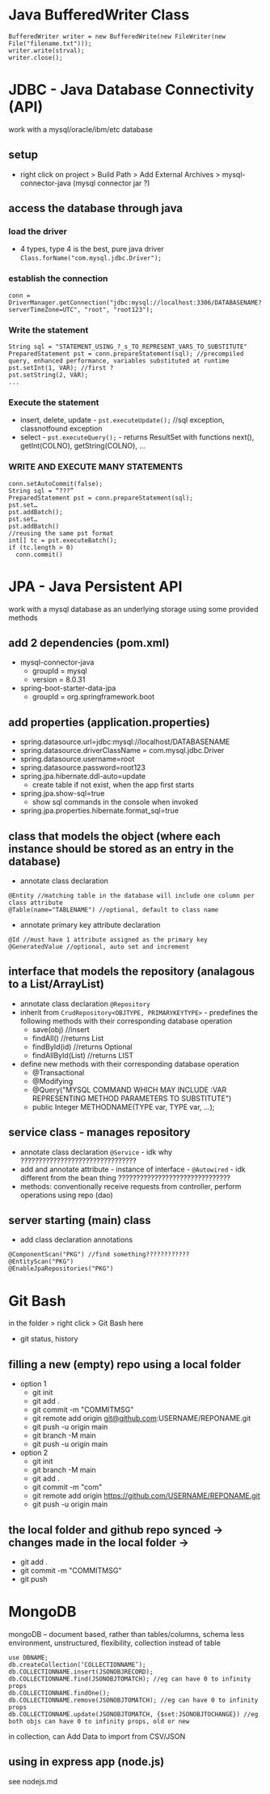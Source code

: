 # Java BufferedWriter Class
```
BufferedWriter writer = new BufferedWrite(new FileWriter(new File("filename.txt")));
writer.write(strval);
writer.close();
```
# JDBC - Java Database Connectivity (API)
work with a mysql/oracle/ibm/etc database
## setup
 * right click on project > Build Path > Add External Archives > mysql-connector-java (mysql connector jar ?)
 ## access the database through java
 ### load the driver
 * 4 types, type 4 is the best, pure java driver
`Class.forName("com.mysql.jdbc.Driver");`
### establish the connection
`conn = DriverManager.getConnection("jdbc:mysql://localhost:3306/DATABASENAME?serverTimeZone=UTC", "root", "root123");`
### Write the statement
```
String sql = "STATEMENT_USING_?_s_TO_REPRESENT_VARS_TO_SUBSTITUTE"
PreparedStatement pst = conn.prepareStatement(sql); //precompiled query, enhanced performance, variables substituted at runtime
pst.setInt(1, VAR); //first ?
pst.setString(2, VAR);
...
```
### Execute the statement
* insert, delete, update - `pst.executeUpdate();` //sql exception, classnotfound exception
* select - `pst.executeQuery();` - returns ResultSet with functions next(), getInt(COLNO), getString(COLNO), ...
### WRITE AND EXECUTE MANY STATEMENTS
```
conn.setAutoCommit(false);
String sql = “???”
PreparedStatement pst = conn.prepareStatement(sql);
pst.set…
pst.addBatch();
pst.set…
pst.addBatch()
//reusing the same pst format
int[] tc = pst.executeBatch();
if (tc.length > 0)
  conn.commit()
```

# JPA - Java Persistent API
work with a mysql database as an underlying storage using some provided methods
## add 2 dependencies (pom.xml)
* mysql-connector-java
  * groupId = mysql
  * version = 8.0.31
* spring-boot-starter-data-jpa
  * groupId = org.springframework.boot
## add properties (application.properties)
* spring.datasource.url=jdbc:mysql://localhost/DATABASENAME
* spring.datasource.driverClassName = com.mysql.jdbc.Driver
* spring.datasource.username=root
* spring.datasource.password=root123
* spring.jpa.hibernate.ddl-auto=update
  * create table if not exist, when the app first starts
* spring.jpa.show-sql=true
  * show sql commands in the console when invoked
* spring.jpa.properties.hibernate.format_sql=true
## class that models the object (where each instance should be stored as an entry in the database)
* annotate class declaration
```
@Entity //matching table in the database will include one column per class attribute
@Table(name="TABLENAME") //optional, default to class name
```
* annotate primary key attribute declaration
```
@Id //must have 1 attribute assigned as the primary key
@GeneratedValue //optional, auto set and increment
```
## interface that models the repository (analagous to a List/ArrayList)
* annotate class declaration `@Repository`
* inherit from `CrudRepository<OBJTYPE, PRIMARYKEYTYPE>` - predefines the following methods with their corresponding database operation
  * save(obj) //insert
  * findAll() //returns List<OBJTYPE>
  * findById(id) //returns Optional<OBJTYPE>
  * findAllById(List<PRIMARYKEYTYPE>) //returns LIST<OBJTYPE>
* define new methods with their corresponding database operation
  * @Transactional
  * @Modifying
  * @Query("MYSQL COMMAND WHICH MAY INCLUDE :VAR REPRESENTING METHOD PARAMETERS TO SUBSTITUTE")
  * public Integer METHODNAME(TYPE var, TYPE var, ...);
## service class - manages repository
* annotate class declaration `@Service` - idk why ????????????????????????????????
* add and annotate attribute - instance of interface - `@Autowired` - idk different from the bean thing ???????????????????????????????
* methods: conventionally receive requests from controller, perform operations using repo (dao)
## server starting (main) class
* add class declaration annotations
```
@ComponentScan("PKG") //find something????????????
@EntityScan("PKG")
@EnableJpaRepositories("PKG")
```
# Git Bash
in the folder > right click > Git Bash here
* git status, history
## filling a new (empty) repo using a local folder
* option 1
  * git init
  * git add .
  * git commit -m "COMMITMSG"
  * git remote add origin git@github.com:USERNAME/REPONAME.git
  * git push -u origin main
  * git branch -M main
  * git push -u origin main
* option 2
  * git init
  * git branch -M main
  * git add .
  * git commit -m "com"
  * git remote add origin https://github.com/USERNAME/REPONAME.git
  * git push -u origin main
## the local folder and github repo synced -> changes made in the local folder ->
* git add .
* git commit -m "COMMITMSG"
* git push

# MongoDB
mongoDB – document based, rather than tables/columns, schema less environment, unstructured, flexibility,
collection instead of table
```
use DBNAME;
db.createCollection(‘COLLECTIONNAME’);
db.COLLECTIONNAME.insert(JSONOBJRECORD);
db.COLLECTIONNAME.find(JSONOBJTOMATCH); //eg can have 0 to infinity props
db.COLLECTIONNAME.findOne();
db.COLLECTIONNAME.remove(JSONOBJTOMATCH); //eg can have 0 to infinity props
db.COLLECTIONNAME.update(JSONOBJTOMATCH, {$set:JSONOBJTOCHANGE}) //eg both objs can have 0 to infinity props, old or new
```
in collection, can Add Data to import from CSV/JSON
## using in express app (node.js)
see nodejs.md
